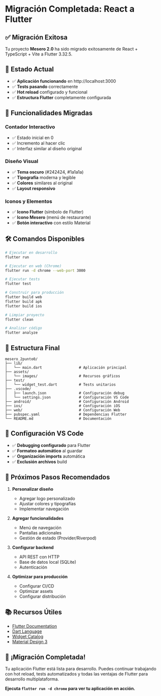 # Migración Completada: React a Flutter

## ✅ **Migración Exitosa**

Tu proyecto **Mesero 2.0** ha sido migrado exitosamente de React + TypeScript + Vite a Flutter 3.32.5.

## 🚀 **Estado Actual**

- ✅ **Aplicación funcionando** en http://localhost:3000
- ✅ **Tests pasando** correctamente
- ✅ **Hot reload** configurado y funcional
- ✅ **Estructura Flutter** completamente configurada

## 📱 **Funcionalidades Migradas**

### Contador Interactivo
- ✅ Estado inicial en 0
- ✅ Incremento al hacer clic
- ✅ Interfaz similar al diseño original

### Diseño Visual
- ✅ **Tema oscuro** (#242424, #1a1a1a)
- ✅ **Tipografía** moderna y legible
- ✅ **Colores** similares al original
- ✅ **Layout responsivo**

### Iconos y Elementos
- ✅ **Icono Flutter** (símbolo de Flutter)
- ✅ **Icono Mesero** (menú de restaurante)
- ✅ **Botón interactivo** con estilo Material

## 🛠️ **Comandos Disponibles**

```bash
# Ejecutar en desarrollo
flutter run

# Ejecutar en web (Chrome)
flutter run -d chrome --web-port 3000

# Ejecutar tests
flutter test

# Construir para producción
flutter build web
flutter build apk
flutter build ios

# Limpiar proyecto
flutter clean

# Analizar código
flutter analyze
```

## 📁 **Estructura Final**

```
mesero_2punto0/
├── lib/
│   └── main.dart                 # Aplicación principal
├── assets/
│   └── images/                   # Recursos gráficos
├── test/
│   └── widget_test.dart          # Tests unitarios
├── .vscode/
│   ├── launch.json               # Configuración debug
│   └── settings.json             # Configuración VS Code
├── android/                      # Configuración Android
├── ios/                          # Configuración iOS
├── web/                          # Configuración Web
├── pubspec.yaml                  # Dependencias Flutter
└── README.md                     # Documentación
```

## 🔧 **Configuración VS Code**

- ✅ **Debugging configurado** para Flutter
- ✅ **Formateo automático** al guardar
- ✅ **Organización imports** automática
- ✅ **Exclusión archivos** build

## 🎯 **Próximos Pasos Recomendados**

1. **Personalizar diseño**
   - Agregar logo personalizado
   - Ajustar colores y tipografías
   - Implementar navegación

2. **Agregar funcionalidades**
   - Menú de navegación
   - Pantallas adicionales
   - Gestión de estado (Provider/Riverpod)

3. **Configurar backend**
   - API REST con HTTP
   - Base de datos local (SQLite)
   - Autenticación

4. **Optimizar para producción**
   - Configurar CI/CD
   - Optimizar assets
   - Configurar distribución

## 📚 **Recursos Útiles**

- [Flutter Documentation](https://docs.flutter.dev/)
- [Dart Language](https://dart.dev/)
- [Widget Catalog](https://docs.flutter.dev/ui/widgets)
- [Material Design 3](https://m3.material.io/)

## 🎉 **¡Migración Completada!**

Tu aplicación Flutter está lista para desarrollo. Puedes continuar trabajando con hot reload, tests automatizados y todas las ventajas de Flutter para desarrollo multiplataforma.

**Ejecuta `flutter run -d chrome` para ver tu aplicación en acción.**
